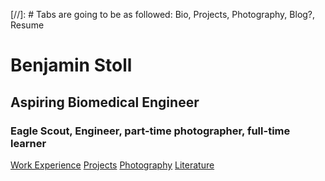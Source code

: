 [//]: # Tabs are going to be as followed: Bio, Projects, Photography, Blog?, Resume
# Benjamin Stoll
## Aspiring Biomedical Engineer

### Eagle Scout, Engineer, part-time photographer, full-time learner

[Work Experience]()
[Projects]()
[Photography]()
[Literature]()
